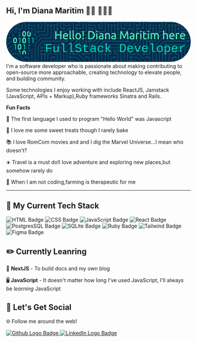 ## Hi, I'm Diana Maritim 👋🏾 👩🏾‍💻

<img src="github.png" alt="banner that says Diana Maritim - software engineer alongside a cartoon illustration of Diana">
I'm a software developer who is passionate about making contributing to open-source more approachable, creating technology to elevate people, and building community.

Some technologies I enjoy working with include ReactJS, Jamstack (JavaScript, APIs + Markup),Ruby frameworks Sinatra and Rails.<br>



**Fun Facts**

🌟  The first language I used to program "Hello World" was Javascript

🧁  I love me some sweet treats though I rarely bake

📚  I love RomCom movies and and I dig the Marvel Universe...I mean who doesn't?

✈️ Travel is a must do!I love adventure and exploring new places,but somehow rarely do

🌱 When I am not coding,farming is therapeutic for me

---

## 🔨 My Current Tech Stack
![HTML Badge](https://img.shields.io/badge/HTML5-E34F26?style=for-the-badge&logo=html5&logoColor=white)
![CSS Badge](https://img.shields.io/badge/CSS3-1572B6?style=for-the-badge&logo=css3&logoColor=white)
![JavaScript Badge](https://img.shields.io/badge/JavaScript-F7DF1E?style=for-the-badge&logo=javascript&logoColor=black)
![React Badge](https://img.shields.io/badge/React-20232A?style=for-the-badge&logo=react&logoColor=61DAFB)
![PostgresSQL Badge](https://img.shields.io/badge/PostgreSQL-316192?style=for-the-badge&logo=postgresql&logoColor=white!)
![SQLite Badge](https://img.shields.io/badge/SQLite-07405E?style=for-the-badge&logo=sqlite&logoColor=white)
![Ruby Badge ](https://img.shields.io/badge/Ruby-CC342D?style=for-the-badge&logo=ruby&logoColor=white)
![Tailwind Badge](https://img.shields.io/badge/Tailwind_CSS-38B2AC?style=for-the-badge&logo=tailwind-css&logoColor=white)
![Figma Badge](https://img.shields.io/badge/Figma-F24E1E?style=for-the-badge&logo=figma&logoColor=white)

## ✏️ Currently Leanring
🎨 **NextJS** - To build docs and my own blog

🖥️ **JavaScript** - It doesn't matter how long I've used JavaScript, I'll always be *learning* JavaScript

## 🥳 Let's Get Social
🌐 Follow me around the web!




<a href="https://github.com/DianaCmaritim">
    <img
        src="https://img.shields.io/badge/GitHub-100000?style=for-the-badge&logo=github&logoColor=white"
        alt="Github Logo Badge"
    >
    <a href="https://www.linkedin.com/in/diana-maritim-266aa6170/">
    <img
        src="https://img.shields.io/badge/LinkedIn-0077B5?style=for-the-badge&logo=linkedin&logoColor=white"
        alt="LinkedIn Logo Badge"
    >


